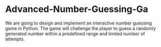 # Advanced-Number-Guessing-Ga
We are going to design and implement an interactive number guessing game in Python. The game will challenge the player to guess a randomly generated number within a predefined range and limited number of attempts. 
